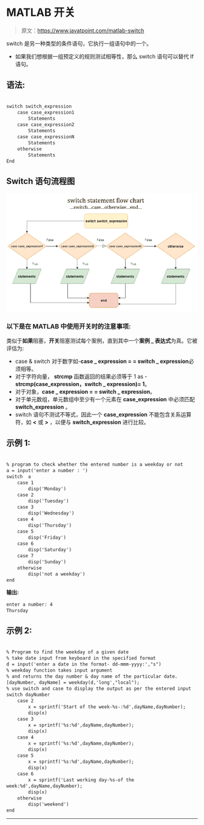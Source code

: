# MATLAB 开关

> 原文：<https://www.javatpoint.com/matlab-switch>

switch 是另一种类型的条件语句，它执行一组语句中的一个。

*   如果我们想根据一组预定义的规则测试相等性，那么 switch 语句可以替代 If 语句。

## 语法:

```

switch switch_expression
	case case_expression1
		Statements
	case case_expression2
		Statements
	case case_expressionN
		Statements	
	otherwise
		Statements
End

```

## Switch 语句流程图

![MATLAB switch](img/27f4e239d92fab2e54b5483ae507eeac.png)

### 以下是在 MATLAB 中使用开关时的注意事项:

类似于**如果**阻塞，**开关**阻塞测试每个案例，直到其中一个**案例 _ 表达式**为真。它被评估为:

*   case & switch 对于数字如-**case _ expression = = switch _ expression**必须相等。
*   对于字符向量， **strcmp** 函数返回的结果必须等于 1 as - **strcmp(case_expression，switch _ expression)= 1**。
*   对于对象，**case _ expression = = switch _ expression**。
*   对于单元数组，单元数组中至少有一个元素在 **case_expression** 中必须匹配 **switch_expression** 。
*   switch 语句不测试不等式，因此一个 **case_expression** 不能包含关系运算符，如 **<** 或 **>** ，以便与 **switch_expression** 进行比较。

## 示例 1:

```

% program to check whether the entered number is a weekday or not
a = input('enter a number : ')
switch  a
    case 1
        disp('Monday')
    case 2
        disp('Tuesday')
    case 3
        disp('Wednesday')
    case 4
        disp('Thursday')
    case 5
        disp('Friday')
    case 6
        disp('Saturday')
    case 7
        disp('Sunday')
    otherwise
        disp('not a weekday')
end

```

**输出:**

```
enter a number: 4
Thursday

```

## 示例 2:

```

% Program to find the weekday of a given date
% take date input from keyboard in the specified format
d = input('enter a date in the format- dd-mmm-yyyy:',"s")
% weekday function takes input argument
% and returns the day number & day name of the particular date.
[dayNumber, dayName] = weekday(d,'long',"local");
% use switch and case to display the output as per the entered input
switch dayNumber
    case 2
        x = sprintf('Start of the week-%s-:%d',dayName,dayNumber);
        disp(x)
    case 3
        x = sprintf('%s:%d',dayName,dayNumber);
        disp(x)
    case 4
        x = sprintf('%s:%d',dayName,dayNumber);
        disp(x)
    case 5
        x = sprintf('%s:%d',dayName,dayNumber);
        disp(x)
    case 6 
        x = sprintf('Last working day-%s-of the week:%d',dayName,dayNumber);
        disp(x)
    otherwise
        disp('weekend')
end

```

* * *